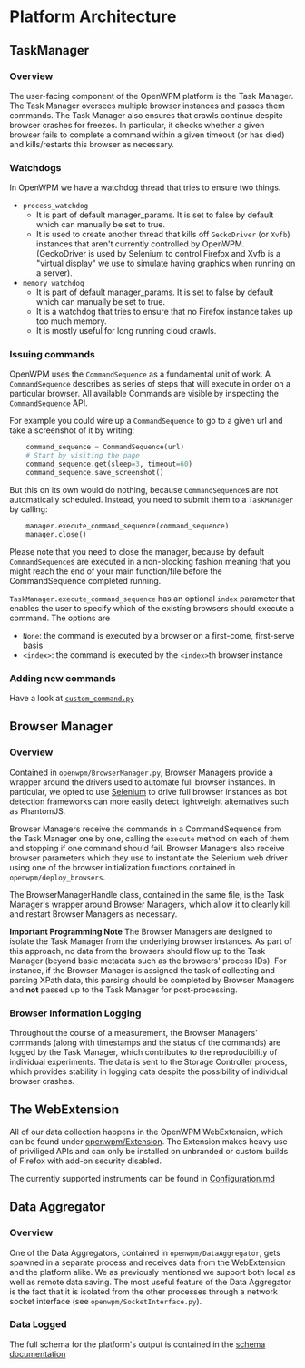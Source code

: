 # Platform Architecture

## TaskManager

### Overview

The user-facing component of the OpenWPM platform is the Task Manager.
The Task Manager oversees multiple browser instances and passes them commands.
The Task Manager also ensures that crawls continue despite browser crashes for freezes.
In particular, it checks whether a given browser fails to complete a command within a given timeout (or has died) and
kills/restarts this browser as necessary.

### Watchdogs

In OpenWPM we have a watchdog thread that tries to ensure two things.

- `process_watchdog`
  - It is part of default manager_params. It is set to false by default which can manually be set to true.
  - It is used to create another thread that kills off `GeckoDriver` (or `Xvfb`) instances that aren't currently controlled by OpenWPM.
      (GeckoDriver is used by Selenium to control Firefox and Xvfb is a "virtual display" we use to simulate having graphics when running on a server).
- `memory_watchdog`
  - It is part of default manager_params. It is set to false by default which can manually be set to true.
  - It is a watchdog that tries to ensure that no Firefox instance takes up too much memory.
  - It is mostly useful for long running cloud crawls.

### Issuing commands

OpenWPM uses the `CommandSequence` as a fundamental unit of work.
A `CommandSequence` describes as series of steps that will execute in order on a particular browser.
All available Commands are visible by inspecting the `CommandSequence` API.

For example you could wire up a `CommandSequence` to go to a given url and take a screenshot of it by writing:

```python
    command_sequence = CommandSequence(url)
    # Start by visiting the page
    command_sequence.get(sleep=3, timeout=60)
    command_sequence.save_screenshot()
```

But this on its own would do nothing, because `CommandSequence`s are not automatically scheduled.
Instead, you need to submit them to a `TaskManager` by calling:

```python
    manager.execute_command_sequence(command_sequence)
    manager.close()
```

Please note that you need to close the manager, because by default `CommandSequence`s are executed in a non-blocking fashion meaning that you might reach the end of your main function/file before the CommandSequence completed running.

`TaskManager.execute_command_sequence` has an optional `index` parameter that enables the user to specify which of the existing browsers should execute a command. The options are

- `None`: the command is executed by a browser on a first-come, first-serve basis
- `<index>`: the command is executed by the `<index>`th browser instance

### Adding new commands

Have a look at [`custom_command.py`](../custom_command.py)

## Browser Manager

### Overview

Contained in `openwpm/BrowserManager.py`, Browser Managers provide a wrapper around the drivers used to automate full browser instances. In particular, we opted to use [Selenium](http://docs.seleniumhq.org/) to drive full browser instances as bot detection frameworks can more easily detect lightweight alternatives such as PhantomJS.

Browser Managers receive the commands in a CommandSequence from the Task Manager one by one, calling the `execute`
method on each of them and stopping if one command should fail.
Browser Managers also receive browser parameters which they use to instantiate the Selenium web driver using one of
the browser initialization functions contained in `openwpm/deploy_browsers`.

The BrowserManagerHandle class, contained in the same file, is the Task Manager's wrapper around Browser Managers,
which allow it to cleanly kill and restart Browser Managers as necessary.

**Important Programming Note** The Browser Managers are designed to isolate the Task Manager from the underlying browser
instances. As part of this approach, no data from the browsers should flow up to the Task Manager
(beyond basic metadata such as the browsers' process IDs). For instance, if the Browser Manager is assigned the task of
collecting and parsing XPath data, this parsing should be completed by Browser Managers
and **not** passed up to the Task Manager for post-processing.

### Browser Information Logging

Throughout the course of a measurement, the Browser Managers' commands (along with timestamps and the status of the commands)
are logged by the Task Manager, which contributes to the reproducibility of individual experiments.
The data is sent to the Storage Controller process,
which provides stability in logging data despite the possibility of individual browser crashes.

## The WebExtension

All of our data collection happens in the OpenWPM WebExtension, which can be found under [openwpm/Extension](../openwpm/Extension).
The Extension makes heavy use of priviliged APIs and can only be installed on unbranded or custom builds of Firefox with add-on security disabled.

The currently supported instruments can be found in [Configuration.md](Configuration.md#Instruments)

## Data Aggregator

### Overview

One of the Data Aggregators, contained in `openwpm/DataAggregator`, gets spawned in a separate process and receives data from the WebExtension and the platform alike. We as previously mentioned we support both local as well as remote data saving.
The most useful feature of the Data Aggregator is the fact that it is isolated from the other processes through a network socket interface (see `openwpm/SocketInterface.py`).

### Data Logged

The full schema for the platform's output is contained in the [schema documentation](Schema-Documentation.md)
